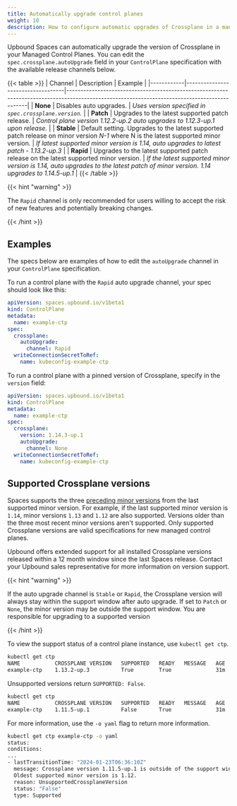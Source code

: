 ```yaml
---
title: Automatically upgrade control planes
weight: 10
description: How to configure automatic upgrades of Crossplane in a managed control plane
---
```


Upbound Spaces can automatically upgrade the version of Crossplane in your Managed Control Planes. You can edit the `spec.crossplane.autoUpgrade` field in your `ControlPlane` specification with the available release channels below.

{{< table >}}
| Channel  | Description                                                                                                                                                                              | Example |
|------------|-----------------------------------|----------------------------------------------------------------------------------------------------------------------------------------------|
| **None**    | Disables auto upgrades.  | _Uses version specified in `spec.crossplane.version`._ |
| **Patch**   | Upgrades to the latest supported patch release. | _Control plane version 1.12.2-up.2 auto upgrades to 1.12.3-up.1 upon release._    |
| **Stable**  | Default setting. Upgrades to the latest supported patch release on minor version _N-1_ where N is the latest supported minor version. | _If latest supported minor version is 1.14, auto upgrades to latest patch - 1.13.2-up.3_ |
| **Rapid**   | Upgrades to the latest supported patch release on the latest supported minor version.  | _If the latest supported minor version is 1.14, auto upgrades to the latest patch of minor version. 1.14 upgrades to 1.14.5-up.1_ |
{{< /table >}}

{{< hint "warning" >}}

The `Rapid` channel is only recommended for users willing to accept the risk of new features and potentially breaking changes.

{{< /hint >}}

## Examples

The specs below are examples of how to edit the `autoUpgrade` channel in your `ControlPlane` specification.

To run a control plane with the `Rapid` auto upgrade channel, your spec should look like this:

```yaml
apiVersion: spaces.upbound.io/v1beta1
kind: ControlPlane
metadata:
  name: example-ctp
spec:
  crossplane:
    autoUpgrade:
      channel: Rapid
  writeConnectionSecretToRef:
    name: kubeconfig-example-ctp
```

To run a control plane with a pinned version of Crossplane, specify in the `version` field:

```yaml
apiVersion: spaces.upbound.io/v1beta1
kind: ControlPlane
metadata:
  name: example-ctp
spec:
  crossplane:
    version: 1.14.3-up.1
    autoUpgrade:
      channel: None
  writeConnectionSecretToRef:
    name: kubeconfig-example-ctp
```

## Supported Crossplane versions

Spaces supports the three [preceding minor versions](https://docs.upbound.io/reference/lifecycle/#maintenance-and-updates) from the last supported minor version. For example, if the last supported minor version is `1.14`, minor versions `1.13` and `1.12` are also supported. Versions older than the three most recent minor versions aren't supported. Only supported Crossplane versions are valid specifications for new managed control planes.

Upbound offers extended support for all installed Crossplane versions released within a 12 month window since the last Spaces release. Contact your Upbound sales representative for more information on version support.

{{< hint "warning" >}}

If the auto upgrade channel is `Stable` or `Rapid`, the Crossplane version will always stay within the support window after auto upgrade. If set to `Patch` or `None`, the minor version may be outside the support window. You are responsible for upgrading to a supported version

{{< /hint >}}

To view the support status of a control plane instance, use `kubectl get ctp`.

```bash
kubectl get ctp
NAME           CROSSPLANE VERSION   SUPPORTED   READY   MESSAGE   AGE
example-ctp    1.13.2-up.3          True        True              31m

```

Unsupported versions return `SUPPORTED: False`.

```bash
kubectl get ctp
NAME           CROSSPLANE VERSION   SUPPORTED   READY   MESSAGE   AGE
example-ctp    1.11.5-up.1          False       True              31m

```

For more information, use the `-o yaml` flag to return more information.

```bash
kubectl get ctp example-ctp -o yaml
status:
conditions:
...
- lastTransitionTime: "2024-01-23T06:36:10Z"
  message: Crossplane version 1.11.5-up.1 is outside of the support window.
  Oldest supported minor version is 1.12.
  reason: UnsupportedCrossplaneVersion
  status: "False"
  type: Supported
```
